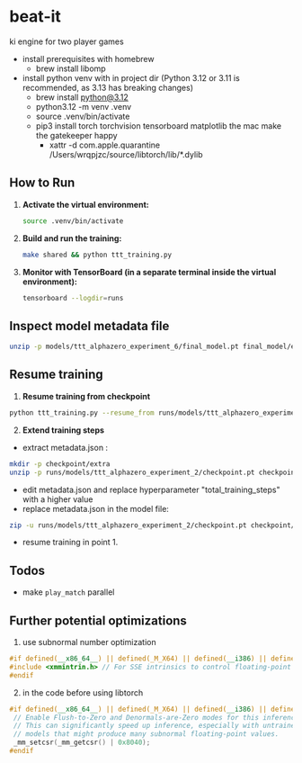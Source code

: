 # beat-it
ki engine for two player games
- install prerequisites with homebrew
  - brew install libomp
- install python venv with in project dir (Python 3.12 or 3.11 is recommended, as 3.13 has breaking changes)
  - brew install python@3.12
  - python3.12 -m venv .venv
  - source .venv/bin/activate
  - pip3 install torch torchvision tensorboard matplotlib
   the mac make the gatekeeper happy
    - xattr -d com.apple.quarantine /Users/wrqpjzc/source/libtorch/lib/*.dylib

## How to Run

1.  **Activate the virtual environment:**
    ```bash
    source .venv/bin/activate
    ```
2.  **Build and run the training:**
    ```bash
    make shared && python ttt_training.py
    ```
3.  **Monitor with TensorBoard (in a separate terminal inside the virtual environment):**
    ```bash
    tensorboard --logdir=runs
    ```
## Inspect model metadata file
```bash
unzip -p models/ttt_alphazero_experiment_6/final_model.pt final_model/extra/metadata.json | jq
```

## Resume training
1. **Resume training from checkpoint**
  ```bash
  python ttt_training.py --resume_from runs/models/ttt_alphazero_experiment_2/checkpoint.pt
  ```
2. **Extend training steps**
  - extract metadata.json : 
  ```bash
  mkdir -p checkpoint/extra
  unzip -p runs/models/ttt_alphazero_experiment_2/checkpoint.pt checkpoint/extra/metadata.json > checkpoint/extra/metadata.json
  ```
  - edit metadata.json and replace hyperparameter "total_training_steps" with a higher value
  - replace metadata.json in the model file:
  ```bash
  zip -u runs/models/ttt_alphazero_experiment_2/checkpoint.pt checkpoint/extra/metadata.json
  ```
  - resume training in point 1.
  
## Todos
- make `play_match` parallel

## Further potential optimizations

1. use subnormal number optimization
```cpp
#if defined(__x86_64__) || defined(_M_X64) || defined(__i386) || defined(_M_IX86)
#include <xmmintrin.h> // For SSE intrinsics to control floating-point behavior
#endif
  ```   
   2. in the code before using libtorch
   ```cpp
#if defined(__x86_64__) || defined(_M_X64) || defined(__i386) || defined(_M_IX86)
    // Enable Flush-to-Zero and Denormals-are-Zero modes for this inference thread.
    // This can significantly speed up inference, especially with untrained
    // models that might produce many subnormal floating-point values.
    _mm_setcsr(_mm_getcsr() | 0x8040);
#endif
````
   